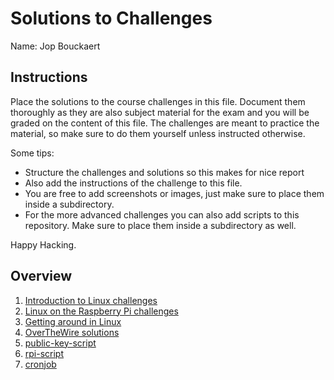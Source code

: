 # Solutions to Challenges

Name: Jop Bouckaert

## Instructions

Place the solutions to the course challenges in this file. Document them thoroughly as they are also subject material for the exam and you will be graded on the content of this file. The challenges are meant to practice the material, so make sure to do them yourself unless instructed otherwise.

Some tips:

-   Structure the challenges and solutions so this makes for nice report
-   Also add the instructions of the challenge to this file.
-   You are free to add screenshots or images, just make sure to place them inside a subdirectory.
-   For the more advanced challenges you can also add scripts to this repository. Make sure to place them inside a subdirectory as well.

Happy Hacking.

## Overview

1. [Introduction to Linux challenges](IntroductionToLinux.md)
2. [Linux on the Raspberry Pi challenges](LinuxOnTheRaspberryPi.md)
3. [Getting around in Linux](GettingAroundInLinux.md)
4. [OverTheWire solutions](OverTheWire.md)
5. [public-key-script](public-key-script/)
6. [rpi-script](rpi-script/)
7. [cronjob](cronjob/)
